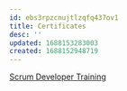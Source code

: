 ```yaml
---
id: ebs3rpzcnujtlzqfq437ov1
title: Certificates
desc: ''
updated: 1688153283003
created: 1688152948719
---
```


[Scrum Developer Training](assets/certificates/scrum_developer_training.pdf)